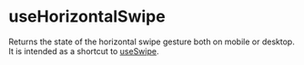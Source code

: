 # useHorizontalSwipe

Returns the state of the horizontal swipe gesture both on mobile or desktop.<br/>
It is intended as a shortcut to [useSwipe](./useSwipe.md).
